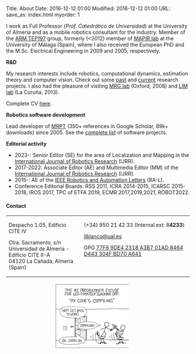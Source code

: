 Title: About
Date: 2016-12-12 01:00
Modified: 2016-12-12 01:00
URL:
save_as: index.html
myorder: 1

I work as Full Professor (<i>Prof. Catedrático de Universidad</i>) at the University of Almería
and as a mobile robotics consultant for the industry.
Member of the [ARM TEP197](https://arm.ual.es/) group,
formerly (<2012) member of
[MAPIR lab](https://mapir.isa.uma.es/mapirwebsite/)
at the University of Málaga (Spain), where I also received the European PhD and the M.Sc. Electrical Engineering in 2009 and 2005, respectively.

**<i class="fas fa-flask"></i>  R&D**

My research interests include robotics, computational dynamics, estimation theory and computer vision.
Check out some [past](https://mapir.isa.uma.es/mapirwebsite/index.php/projects-top-menu)
and [current](https://brujula.ual.es/authors/98.html) research projects.
I also had the pleasure of visiting [MRG lab](http://mrg.robots.ox.ac.uk/) (Oxford, 2008)
and [LIM lab](https://lim.ii.udc.es/people.en.html) (La Coruña, 2013).</p>

Complete CV [here](https://w3.ual.es/~jlblanco/docs/jlblanco-cv-english.pdf).

**<i class="fas fa-robot"></i>  Robotics software development**

Lead developer of [MRPT](https://www.mrpt.org/) (350+ references in Google Scholar, 89k+ downloads) since 2005.
See the [complete list](https://w3.ual.es/~jlblanco/software/) of software projects.

**<i class="fas fa-pencil-alt"></i>  Editorial activity**

  * 2023-: Senior Editor (SE) for the area of Localization and Mapping in the [International Journal of Robotics Research](https://journals.sagepub.com/home/ijr) (IJRR).
  * 2017-2022: Associate Editor (AE) and Multimedia Editor (MM) of the [International Journal of Robotics Research](https://journals.sagepub.com/home/ijr) (IJRR).
  * 2015-: AE of the [IEEE Robotics and Automation Letters](https://www.ieee-ras.org/publications/ra-l) (RA-L).
  * Conference Editorial Boards: RSS 2011, ICRA 2014-2015, ICARSC 2015-2018, IROS 2017, TPC of ETFA 2019, ECMR 2017,2019,2021, ROBOT2022.

#### Contact

<table style="border:none;">
<tr>
<td style="vertical-align:text-top;">
	<p><i class="fas fa-building"></i> Despacho 1.05, Edificio CITE IV </p>
	<p><i class="fas fa-envelope"></i>
		Ctra. Sacramento, s/n <br/>
		Universidad de Almer&iacute;a - Edificio CITE II-A <br/>
		04120 La Ca&ntilde;ada, Almer&iacute;a (Spain)
		</p>
</td>
<td style="vertical-align:text-top;">
	<p><i class="fas fa-phone"></i> (+34) 950 21 42 33  (Internal ext: 8<b>4233</b>) </p>
	<p><i class="fas fa-at"></i> <a href="mailto:jlblanco@ual.es">jlblanco@ual.es</a></p>
	<p>GPG <a href="docs/jlblanco_gpg_public_key.asc">77F6 9DE4 2318 A3B7 01AD  8464 D443 304F BD70 A641</a></p>
</td>
</tr>
</table>


<div style="text-align:center; margin-top: 20px;clear:both;">
	<a href="http://xkcd.com/303/" target="_blank" rel="nofollow"><img style="border:none;" src="imgs/compiling.png" alt="compiling" /></a>
	&nbsp; &nbsp;
	&nbsp; &nbsp;
</div>
